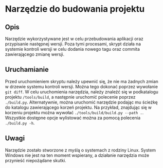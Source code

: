 # Narzędzie do budowania projektu

## Opis
Narzędzie wykorzystywane jest w celu przebudowania aplikacji oraz przypisanie następnej wersji. Poza tymi procesami, skrypt działa na systemie kontroli wersji w celu dodania nowego tagu oraz commita zawierającego zmianę wersji.

## Uruchamianie
Przed uruchomieniem skryptu należy upewnić się, że nie ma żadnych zmian w drzewie systemu kontroli wersji.
Można tego dokonać poprzez wywołanie `git diff`.
W celu uruchomienia narzędzia, należy znaleźć się w podkatalogu projektu `/tools/build`, a następnie uruchomić polecenie poprzez `./build.py`.
Alternatywnie, można uruchomić narzędzie podając mu ścieżkę do katalogu zawierającego korzeń projektu.
Na przykład, znajdując się w korzeniu projektu można wywołać `./tools/build/build.py --path .`.
Wszystkie dostępne opcje wylistować można za pomocą polecenia `./build.py -h`. 

## Uwagi
Narzędzie zostało stworzone z myślą o systemach z rodziny Linux.
System Windows nie jest na ten moment wspierany, a działanie narzędzia może przynieść niepożądane skutki.